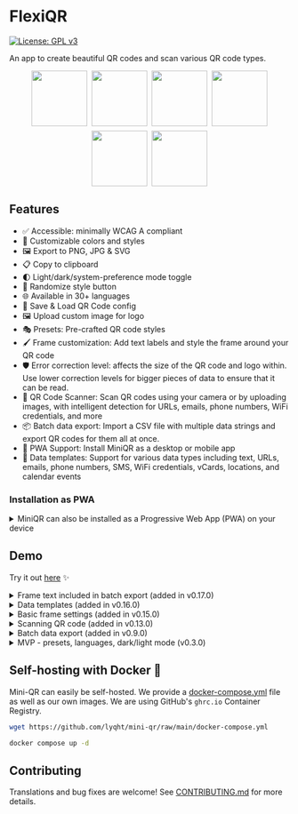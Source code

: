 # FlexiQR

[![License: GPL v3](https://img.shields.io/badge/License-GPLv3-blue.svg)](https://www.gnu.org/licenses/gpl-3.0)

An app to create beautiful QR codes and scan various QR code types.

<div style="display:flex; flex-direction:row; flex-wrap:wrap; justify-content:center; gap:8px;">
    <a href="https://esteetey.dev"><img width="100" src="public/presets/lyqht.svg" /></a>
    <a href="https://www.padlet.com"><img width="100" src="public/presets/padlet.svg" /></a>
    <a href="https://www.uilicious.com">
    <img width="100" src="public/presets/uilicious.svg" />
    </a>
    <a href="https://www.supabase.com"><img width="100" src="public/presets/supabase-green.svg" /></a>
    <a href="https://www.vercel.com"><img width="100" src="public/presets/vercel-dark.svg" /></a>
    <a href="https://viteconf.org/"><img width="100" src="public/presets/viteconf2023.svg" /></a>
</div>

## Features

- ✅ Accessible: minimally WCAG A compliant
- 🎨 Customizable colors and styles
- 🖼️ Export to PNG, JPG & SVG
- 📋 Copy to clipboard
- 🌓 Light/dark/system-preference mode toggle
- 🎲 Randomize style button
- 🌐 Available in 30+ languages
- 💾 Save & Load QR Code config
- 🖼️ Upload custom image for logo
- 🎭 Presets: Pre-crafted QR code styles
- 🖌️ Frame customization: Add text labels and style the frame around your QR code
- 🛡️ Error correction level: affects the size of the QR code and logo within. Use lower correction levels for bigger pieces of data to ensure that it can be read.
- 📱 QR Code Scanner: Scan QR codes using your camera or by uploading images, with intelligent detection for URLs, emails, phone numbers, WiFi credentials, and more
- 📦 Batch data export: Import a CSV file with multiple data strings and export QR codes for them all at once.
- 📲 PWA Support: Install MiniQR as a desktop or mobile app
- 📝 Data templates: Support for various data types including text, URLs, emails, phone numbers, SMS, WiFi credentials, vCards, locations, and calendar events

### Installation as PWA

<details>
<summary>MiniQR can also be installed as a Progressive Web App (PWA) on your device</summary>

1. **Desktop (Chrome/Edge)**:

   - Visit [mini-qr.vercel.app](https://mini-qr.vercel.app)
   - Click the install icon (➕) in the address bar
   - Click "Install" in the prompt

2. **Mobile (Android)**:

   - Visit [mini-qr.vercel.app](https://mini-qr.vercel.app)
   - Tap the "Add to Home Screen" option in your browser menu
   - Tap "Install" or "Add"

3. **iOS (Safari)**:
   - Visit [mini-qr.vercel.app](https://mini-qr.vercel.app)
   - Tap the Share button
   - Scroll down and tap "Add to Home Screen"
   - Tap "Add"

Once installed, MiniQR will work offline and provide a native app-like experience.

</details>

## Demo

Try it out [here](https://mini-qr.vercel.app/) ✨

<details>

<summary>Frame text included in batch export (added in v0.17.0)</summary>

https://github.com/user-attachments/assets/c6db8fd5-ec36-43be-b6e3-a42e1b7dc3cb

</details>

<details>
<summary>Data templates (added in v0.16.0)</summary>

https://github.com/user-attachments/assets/863f9330-2645-4d23-88aa-04f5f5beaa67

</details>

<details>
<summary>Basic frame settings (added in v0.15.0)</summary>

https://github.com/user-attachments/assets/e160d60d-3c7f-4bbb-908c-efd11fec20e8

</details>

<details>
<summary>Scanning QR code (added in v0.13.0)</summary>

https://github.com/user-attachments/assets/5ad58b35-0a16-43a4-839a-e2197bfc273a

</details>

<details>
<summary>Batch data export (added in v0.9.0)</summary>

https://github.com/user-attachments/assets/fef17e6a-c226-4136-9501-8d3e951671e0

</details>

<details>

<summary>MVP - presets, languages, dark/light mode (v0.3.0)</summary>

https://github.com/lyqht/mini-qr/assets/35736525/991b2d7e-f168-4354-9091-1678d2c1bddb

</details>

## Self-hosting with Docker 🐋

Mini-QR can easily be self-hosted. We provide a [docker-compose.yml](docker-compose.yml) file as well as our own images. We are using GitHub's `ghrc.io` Container Registry.

```bash
wget https://github.com/lyqht/mini-qr/raw/main/docker-compose.yml

docker compose up -d
```

## Contributing

Translations and bug fixes are welcome!
See [CONTRIBUTING.md](CONTRIBUTING.md) for more details.
